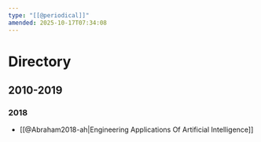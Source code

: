 ```yaml
---
type: "[[@periodical]]"
amended: 2025-10-17T07:34:08
---
```


# Directory
## 2010-2019
### 2018
- [[@Abraham2018-ah|Engineering Applications Of Artificial Intelligence]]
